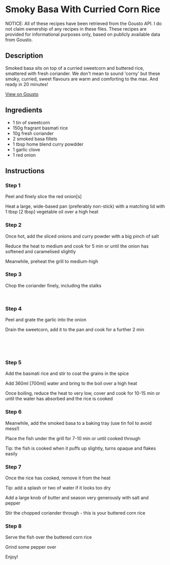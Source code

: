 # Smoky Basa With Curried Corn Rice 

NOTICE: All of these recipes have been retrieved from the Gousto API. I do not claim ownership of any recipes in these files. These recipes are provided for informational purposes only, based on publicly available data from Gousto.

## Description

Smoked basa sits on top of a curried sweetcorn and buttered rice, smattered with fresh coriander. We don't mean to sound 'corny' but these smoky, curried, sweet flavours are warm and comforting to the max. And ready in 20 minutes!

[View on Gousto](https://www.gousto.co.uk/recipes/cookbook/smoky-basa-with-curried-corn-rice)

## Ingredients

- 1 tin of sweetcorn
- 150g fragrant basmati rice 
- 10g fresh coriander
- 2 smoked basa fillets
- 1 tbsp home blend curry powdder
- 1 garlic clove
- 1 red onion

## Instructions


### Step 1

Peel and finely slice the red&nbsp;onion<span class="text-danger">[s]&nbsp;</span>


Heat a large, wide-based pan (preferably non-stick) with a matching lid with 1 tbsp<span class="text-danger">&nbsp;[2 tbsp]</span>&nbsp;vegetable oil over a high heat


### Step 2

Once hot, add the sliced onions and curry powder with a big pinch of salt&nbsp;


Reduce the heat to medium and cook for 5 min or until the onion has softened and caramelised slightly


Meanwhile, preheat the grill to medium-high


### Step 3

Chop the coriander finely, including the stalks


&nbsp;


### Step 4

Peel and grate the garlic into the onion


Drain the sweetcorn, add it to the pan and cook for a further 2 min&nbsp;


&nbsp;


&nbsp;


### Step 5

Add the basmati rice and stir to coat the grains in the spice


Add 360ml <span class="text-danger">[700ml]</span>&nbsp;water and bring to the boil over a high heat&nbsp;


Once boiling, reduce the heat to very low, cover and cook for 10-15 min or until the water has absorbed and the rice is cooked


### Step 6

Meanwhile,&nbsp;add the smoked basa to a baking tray (use tin foil to avoid mess!)


Place the fish under the grill for 7-10 min or until cooked through


Tip: the fish is cooked when it puffs up slightly, turns opaque and flakes easily


### Step 7

Once the rice has cooked, remove it from the heat


Tip: add a splash or two of water if it looks too dry


Add a large knob of butter and season very generously with salt and pepper&nbsp;


Stir the chopped coriander through - this is your buttered corn rice

### Step 8

Serve the fish over the buttered corn rice&nbsp;


Grind some pepper over&nbsp;


Enjoy!

